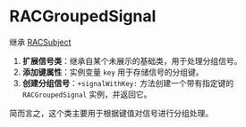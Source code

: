 # RACGroupedSignal

继承 [RACSubject](../racsubject/)

1. **扩展信号类**：继承自某个未展示的基础类，用于处理分组信号。
2. **添加键属性**：实例变量 `key` 用于存储信号的分组键。
3. **创建分组信号**：`+signalWithKey:` 方法创建一个带有指定键的 `RACGroupedSignal` 实例，并返回它。

简而言之，这个类主要用于根据键值对信号进行分组处理。



